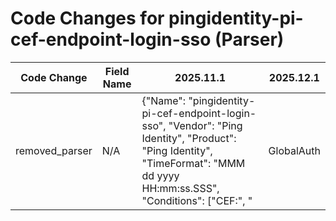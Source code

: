 # Code Changes for pingidentity-pi-cef-endpoint-login-sso (Parser)

| Code Change | Field Name | 2025.11.1 | 2025.12.1 |
|-------------|------------|-----------|------------|
| removed_parser | N/A | {"Name": "pingidentity-pi-cef-endpoint-login-sso", "Vendor": "Ping Identity", "Product": "Ping Identity", "TimeFormat": "MMM dd yyyy HH:mm:ss.SSS", "Conditions": ["CEF:", "|GlobalAuth|SSAA|", "responsetime="], "Fields": ["CEF:([^\|]*\|){3}(|({auth_method}[^\|]+))\|(|({protocol}[^\|]+))\|", "\Wrt=({time}\w+ \d\d \d\d\d\d \d\d:\d\d:\d\d\.\d+)", "\Wcs3=\(({role}[^=:]+?):({protocol}[^=:]+?)\)", "\Wresponsetime=({response_size}\d+)", "\Wduid=(|({email_subject}.+?))(\s+\w+=|\s*$)", "\Wsrc=({src_ip}((([0-9a-fA-F.]{0,4}):{1,2}){1,7}([0-9a-fA-F]){0,4})|(((25[0-5]|(2[0-4]|1\d|[0-9]|)\d)\.?\b){4}))(:({src_port}\d+))?", "\Wmsg=(|({result}.+?))(\s+\w+=|\s*$)", "\Wcs1=(|({app}.+?))(\s+\w+=|\s*$)", "\Wcs2=(|({connection_id}.+?))(\s+\w+=|\s*$)", "\Wdvchost=(|({host}.+?))(\s+\w+=|\s*$)", "\Wcs4=(|({adopter_id}.+?))(\s+\w+=|\s*$)", "\WexternalId=(|tid:({tracking_id}.+?))(\s+\w+=|\s*$)", "\Wcs5=(|({local_user_id}.+?))(\s+\w+=|\s*$)", "\Wcs6=(|({attributes}.+?))(\s+\w+=|\s*$)", "\WSAML_SUBJECT\\=(|({email_address}[^=@]+?@[^=@]+?),?|({user}[\w\.\-\!\#\^\~]{1,40}\$?))(\s+\w+\\=|\s*$)"], "ParserVersion": "v1.0.0", "DupFields": ["auth_method->operation"]} | N/A |